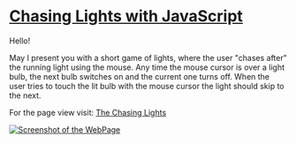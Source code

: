 <h1><a href="https://ewwan.github.io/chasing_lights/" title="Click to try chasing lights!">Chasing Lights with JavaScript</a></h1>
<p>Hello!</p>
<p>May I present you with a short game of lights, where the user "chases after" the running light using the mouse. Any time the mouse cursor is over a light bulb, the next bulb switches on and the current one turns off. When the user tries to touch the lit bulb with the mouse cursor the light should skip to the next.</p>
<p>For the page view visit: <a href="https://ewwan.github.io/chasing_lights/">The Chasing Lights</a></p>
<a href="https://ewwan.github.io/chasing_lights/" title="Click to chase some lights!"><img src="https://i.imgur.com/iv2Pawl.png" alt="Screenshot of the WebPage"></a>
